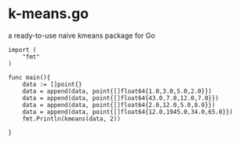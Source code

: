 # k-means.go
a ready-to-use naive kmeans package for Go


```
import (
	"fmt"
)

func main(){
	data := []point{}
	data = append(data, point{[]float64{1.0,3.0,5.0,2.0}})
	data = append(data, point{[]float64{43.0,7.0,12.0,7.0}})
	data = append(data, point{[]float64{2.0,12.0,5.0,8.0}})
	data = append(data, point{[]float64{12.0,1945.0,34.0,65.0}})
	fmt.Println(kmeans(data, 2))
	
}
```

